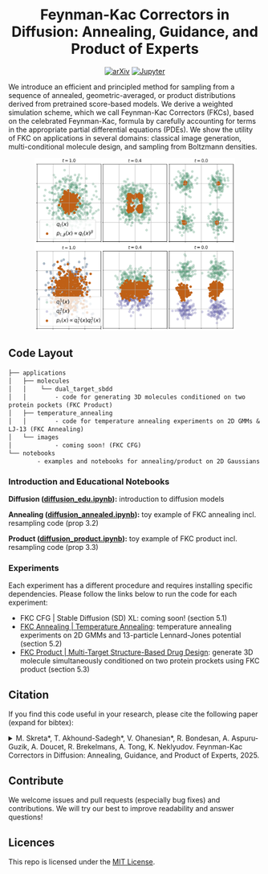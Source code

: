 <h1 align="center">Feynman-Kac Correctors in Diffusion: Annealing, Guidance, and Product of Experts</h1>

<p align="center">
<a href="[https://arxiv.org/abs/2412.17762](https://arxiv.org/abs/2503.02819)"><img src="https://img.shields.io/badge/arXiv-b31b1b?style=for-the-badge&logo=arxiv" alt="arXiv"/></a>
<a href="https://colab.research.google.com/drive/1rxFvVLcelZuYW96isyb9-DqGJt6qz7nQ"><img src="https://img.shields.io/badge/Colab-e37e3d.svg?style=for-the-badge&logo=googlecolab&logoColor=white" alt="Jupyter"/></a>
</p>

 We introduce an efficient and principled method for sampling from a sequence of annealed, geometric-averaged, or product distributions derived from pretrained score-based models. We derive a weighted simulation scheme, which we call Feynman-Kac Correctors (FKCs), based on the celebrated Feynman-Kac, formula by carefully accounting for terms in the appropriate partial differential equations (PDEs). We show the utility of FKC on applications in several domains: classical image generation, multi-conditional molecule design, and sampling from Boltzmann densities.

 <p align="center">
   <img src="assets/fkc_toy.png" width="400"/>
 </p>


## Code Layout

```
├── applications
│   ├── molecules
│   │    └── dual_target_sbdd
│   │        - code for generating 3D molecules conditioned on two protein pockets (FKC Product)
│   ├── temperature_annealing
│   │        - code for temperature annealing experiments on 2D GMMs & LJ-13 (FKC Annealing)
│   └── images
│            - coming soon! (FKC CFG)
└── notebooks
        - examples and notebooks for annealing/product on 2D Gaussians

```

### Introduction and Educational Notebooks

**Diffusion ([diffusion_edu.ipynb](/notebooks/diffusion_edu.ipynb)):** introduction to diffusion models

**Annealing ([diffusion_annealed.ipynb](/notebooks/diffusion_annealed.ipynb)):** toy example of FKC annealing incl. resampling code (prop 3.2)

**Product ([diffusion_product.ipynb](/notebooks/diffusion_product.ipynb)):** toy example of FKC product incl. resampling code (prop 3.3)


### Experiments

Each experiment has a different procedure and requires installing specific dependencies. Please follow the links below to run the code for each experiment:

- FKC CFG | Stable Diffusion (SD) XL: coming soon! (section 5.1)
- [FKC Annealing | Temperature Annealing](/applications/temperature_annealing/README.md): temperature annealing experiments on 2D GMMs and 13-particle Lennard-Jones potential (section 5.2)
- [FKC Product | Multi-Target Structure-Based Drug Design](/applications/molecules/dual_target_sbdd/README.md): generate 3D molecule simultaneously conditioned on two protein prockets using FKC product (section 5.3)

## Citation

<div align="left">

If you find this code useful in your research, please cite the following paper (expand for bibtex):

<details>
<summary>
M. Skreta*, T. Akhound-Sadegh*, V. Ohanesian*, R. Bondesan, A. Aspuru-Guzik, A. Doucet, R. Brekelmans, A. Tong, K. Neklyudov. Feynman-Kac Correctors in Diffusion: Annealing, Guidance, and Product of Experts, 2025.
</summary>


```bibtex
@article{skreta2025feynman,
  title={Feynman-Kac Correctors in Diffusion: Annealing, Guidance, and Product of Experts},
  author={Skreta, Marta and Akhound-Sadegh, Tara and Ohanesian, Viktor and Bondesan, Roberto and Aspuru-Guzik, Al{\'a}n and Doucet, Arnaud and Brekelmans, Rob and Tong, Alexander and Neklyudov, Kirill},
  journal={arXiv preprint arXiv:2503.02819},
  year={2025}
}
```
</details>

## Contribute

We welcome issues and pull requests (especially bug fixes) and contributions. We will try our best to improve readability and answer questions!

## Licences

This repo is licensed under the [MIT License](https://opensource.org/license/mit/).
